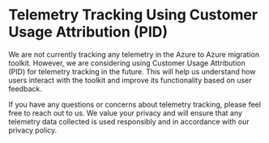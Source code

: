 <!-- markdownlint-disable -->
# Telemetry Tracking Using Customer Usage Attribution (PID)
<!-- markdownlint-restore -->

We are not currently tracking any telemetry in the Azure to Azure migration toolkit. However, we are considering using Customer Usage Attribution (PID) for telemetry tracking in the future. This will help us understand how users interact with the toolkit and improve its functionality based on user feedback.

If you have any questions or concerns about telemetry tracking, please feel free to reach out to us. We value your privacy and will ensure that any telemetry data collected is used responsibly and in accordance with our privacy policy.